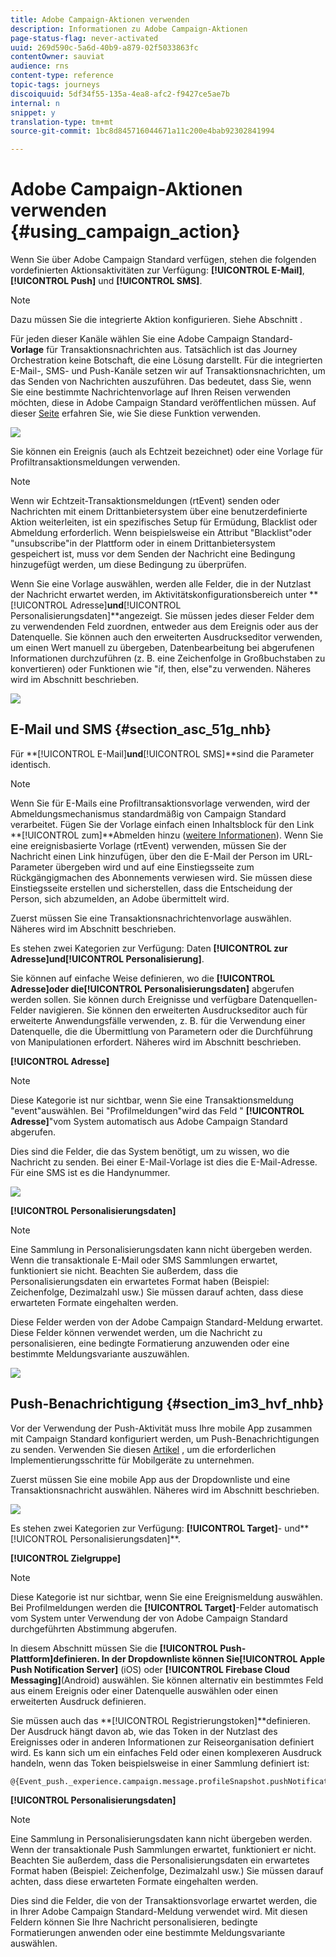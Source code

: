 ```yaml
---
title: Adobe Campaign-Aktionen verwenden
description: Informationen zu Adobe Campaign-Aktionen
page-status-flag: never-activated
uuid: 269d590c-5a6d-40b9-a879-02f5033863fc
contentOwner: sauviat
audience: rns
content-type: reference
topic-tags: journeys
discoiquuid: 5df34f55-135a-4ea8-afc2-f9427ce5ae7b
internal: n
snippet: y
translation-type: tm+mt
source-git-commit: 1bc8d845716044671a11c200e4bab92302841994

---
```



# Adobe Campaign-Aktionen verwenden {#using_campaign_action}

Wenn Sie über Adobe Campaign Standard verfügen, stehen die folgenden vordefinierten Aktionsaktivitäten zur Verfügung: **[!UICONTROL E-Mail]**,**[!UICONTROL  Push]** und **[!UICONTROL SMS]**.

>[!NOTE]
>
>Dazu müssen Sie die integrierte Aktion konfigurieren. Siehe Abschnitt [](../action/working-with-adobe-campaign.md).

Für jeden dieser Kanäle wählen Sie eine Adobe Campaign Standard- **Vorlage** für Transaktionsnachrichten aus. Tatsächlich ist das Journey Orchestration keine Botschaft, die eine Lösung darstellt. Für die integrierten E-Mail-, SMS- und Push-Kanäle setzen wir auf Transaktionsnachrichten, um das Senden von Nachrichten auszuführen. Das bedeutet, dass Sie, wenn Sie eine bestimmte Nachrichtenvorlage auf Ihren Reisen verwenden möchten, diese in Adobe Campaign Standard veröffentlichen müssen. Auf dieser [Seite](https://docs.adobe.com/content/help/en/campaign-standard/using/communication-channels/transactional-messaging/about-transactional-messaging.html) erfahren Sie, wie Sie diese Funktion verwenden.

![](../assets/journey59.png)

Sie können ein Ereignis (auch als Echtzeit bezeichnet) oder eine Vorlage für Profiltransaktionsmeldungen verwenden.

>[!NOTE]
>
>Wenn wir Echtzeit-Transaktionsmeldungen (rtEvent) senden oder Nachrichten mit einem Drittanbietersystem über eine benutzerdefinierte Aktion weiterleiten, ist ein spezifisches Setup für Ermüdung, Blacklist oder Abmeldung erforderlich. Wenn beispielsweise ein Attribut &quot;Blacklist&quot;oder &quot;unsubscribe&quot;in der Plattform oder in einem Drittanbietersystem gespeichert ist, muss vor dem Senden der Nachricht eine Bedingung hinzugefügt werden, um diese Bedingung zu überprüfen.

Wenn Sie eine Vorlage auswählen, werden alle Felder, die in der Nutzlast der Nachricht erwartet werden, im Aktivitätskonfigurationsbereich unter **[!UICONTROL Adresse]**und**[!UICONTROL  Personalisierungsdaten]**angezeigt. Sie müssen jedes dieser Felder dem zu verwendenden Feld zuordnen, entweder aus dem Ereignis oder aus der Datenquelle. Sie können auch den erweiterten Ausdruckseditor verwenden, um einen Wert manuell zu übergeben, Datenbearbeitung bei abgerufenen Informationen durchzuführen (z. B. eine Zeichenfolge in Großbuchstaben zu konvertieren) oder Funktionen wie &quot;if, then, else&quot;zu verwenden. Näheres wird im Abschnitt [](../expression/expressionadvanced.md) beschrieben.

![](../assets/journey60.png)

## E-Mail und SMS {#section_asc_51g_nhb}

Für **[!UICONTROL E-Mail]**und**[!UICONTROL  SMS]**sind die Parameter identisch.

>[!NOTE]
>
>Wenn Sie für E-Mails eine Profiltransaktionsvorlage verwenden, wird der Abmeldungsmechanismus standardmäßig von Campaign Standard verarbeitet. Fügen Sie der Vorlage einfach einen Inhaltsblock für den Link **[!UICONTROL zum]**Abmelden hinzu ([weitere Informationen](https://docs.adobe.com/content/help/en/campaign-standard/using/communication-channels/transactional-messaging/about-transactional-messaging.html)). Wenn Sie eine ereignisbasierte Vorlage (rtEvent) verwenden, müssen Sie der Nachricht einen Link hinzufügen, über den die E-Mail der Person im URL-Parameter übergeben wird und auf eine Einstiegsseite zum Rückgängigmachen des Abonnements verwiesen wird. Sie müssen diese Einstiegsseite erstellen und sicherstellen, dass die Entscheidung der Person, sich abzumelden, an Adobe übermittelt wird.

Zuerst müssen Sie eine Transaktionsnachrichtenvorlage auswählen. Näheres wird im Abschnitt [](../building-journeys/about-action-activities.md) beschrieben.

Es stehen zwei Kategorien zur Verfügung: Daten **[!UICONTROL zur Adresse]**und**[!UICONTROL  Personalisierung]**.

Sie können auf einfache Weise definieren, wo die **[!UICONTROL Adresse]**oder die**[!UICONTROL  Personalisierungsdaten]** abgerufen werden sollen. Sie können durch Ereignisse und verfügbare Datenquellen-Felder navigieren. Sie können den erweiterten Ausdruckseditor auch für erweiterte Anwendungsfälle verwenden, z. B. für die Verwendung einer Datenquelle, die die Übermittlung von Parametern oder die Durchführung von Manipulationen erfordert. Näheres wird im Abschnitt [](../expression/expressionadvanced.md) beschrieben.

**[!UICONTROL Adresse]**

>[!NOTE]
>
>Diese Kategorie ist nur sichtbar, wenn Sie eine Transaktionsmeldung &quot;event&quot;auswählen. Bei &quot;Profilmeldungen&quot;wird das Feld &quot; **[!UICONTROL Adresse]**&quot;vom System automatisch aus Adobe Campaign Standard abgerufen.

Dies sind die Felder, die das System benötigt, um zu wissen, wo die Nachricht zu senden. Bei einer E-Mail-Vorlage ist dies die E-Mail-Adresse. Für eine SMS ist es die Handynummer.

![](../assets/journey61.png)

**[!UICONTROL Personalisierungsdaten]**

>[!NOTE]
>
>Eine Sammlung in Personalisierungsdaten kann nicht übergeben werden. Wenn die transaktionale E-Mail oder SMS Sammlungen erwartet, funktioniert sie nicht. Beachten Sie außerdem, dass die Personalisierungsdaten ein erwartetes Format haben (Beispiel: Zeichenfolge, Dezimalzahl usw.) Sie müssen darauf achten, dass diese erwarteten Formate eingehalten werden.

Diese Felder werden von der Adobe Campaign Standard-Meldung erwartet. Diese Felder können verwendet werden, um die Nachricht zu personalisieren, eine bedingte Formatierung anzuwenden oder eine bestimmte Meldungsvariante auszuwählen.

![](../assets/journey62.png)

## Push-Benachrichtigung {#section_im3_hvf_nhb}

Vor der Verwendung der Push-Aktivität muss Ihre mobile App zusammen mit Campaign Standard konfiguriert werden, um Push-Benachrichtigungen zu senden. Verwenden Sie diesen [Artikel](https://helpx.adobe.com/campaign/kb/integrate-mobile-sdk.html) , um die erforderlichen Implementierungsschritte für Mobilgeräte zu unternehmen.

Zuerst müssen Sie eine mobile App aus der Dropdownliste und eine Transaktionsnachricht auswählen. Näheres wird im Abschnitt [](../building-journeys/about-action-activities.md) beschrieben.

![](../assets/journey62bis.png)

Es stehen zwei Kategorien zur Verfügung: **[!UICONTROL Target]**- und**[!UICONTROL  Personalisierungsdaten]**.

**[!UICONTROL Zielgruppe]**

>[!NOTE]
>
>Diese Kategorie ist nur sichtbar, wenn Sie eine Ereignismeldung auswählen. Bei Profilmeldungen werden die **[!UICONTROL Target]**-Felder automatisch vom System unter Verwendung der von Adobe Campaign Standard durchgeführten Abstimmung abgerufen.

In diesem Abschnitt müssen Sie die **[!UICONTROL Push-Plattform]**definieren. In der Dropdownliste können Sie**[!UICONTROL  Apple Push Notification Server]** (iOS) oder **[!UICONTROL Firebase Cloud Messaging]**(Android) auswählen. Sie können alternativ ein bestimmtes Feld aus einem Ereignis oder einer Datenquelle auswählen oder einen erweiterten Ausdruck definieren.

Sie müssen auch das **[!UICONTROL Registrierungstoken]**definieren. Der Ausdruck hängt davon ab, wie das Token in der Nutzlast des Ereignisses oder in anderen Informationen zur Reiseorganisation definiert wird. Es kann sich um ein einfaches Feld oder einen komplexeren Ausdruck handeln, wenn das Token beispielsweise in einer Sammlung definiert ist:

```
@{Event_push._experience.campaign.message.profileSnapshot.pushNotificationTokens.first().token}
```

**[!UICONTROL Personalisierungsdaten]**

>[!NOTE]
>
>Eine Sammlung in Personalisierungsdaten kann nicht übergeben werden. Wenn der transaktionale Push Sammlungen erwartet, funktioniert er nicht. Beachten Sie außerdem, dass die Personalisierungsdaten ein erwartetes Format haben (Beispiel: Zeichenfolge, Dezimalzahl usw.) Sie müssen darauf achten, dass diese erwarteten Formate eingehalten werden.

Dies sind die Felder, die von der Transaktionsvorlage erwartet werden, die in Ihrer Adobe Campaign Standard-Meldung verwendet wird. Mit diesen Feldern können Sie Ihre Nachricht personalisieren, bedingte Formatierungen anwenden oder eine bestimmte Meldungsvariante auswählen.
